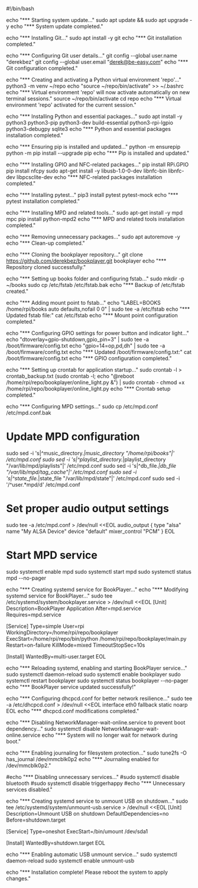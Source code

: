 #!/bin/bash

echo "*** Starting system update..."
sudo apt update && sudo apt upgrade -y
echo "*** System update completed."

echo "*** Installing Git..."
sudo apt install -y git
echo "*** Git installation completed."

echo "*** Configuring Git user details..."
git config --global user.name "derekbez"
git config --global user.email "derek@be-easy.com"
echo "*** Git configuration completed."

echo "*** Creating and activating a Python virtual environment 'repo'..."
python3 -m venv ~/repo
echo "source ~/repo/bin/activate" >> ~/.bashrc
echo "*** Virtual environment 'repo' will now activate automatically on new terminal sessions."
source ~/repo/bin/activate
cd repo
echo "*** Virtual environment 'repo' activated for the current session."

echo "*** Installing Python and essential packages..."
sudo apt install -y python3 python3-pip python3-dev build-essential python3-rpi-lgpio python3-debugpy sqlite3
echo "*** Python and essential packages installation completed."

echo "*** Ensuring pip is installed and updated..."
python -m ensurepip
python -m pip install --upgrade pip
echo "*** Pip is installed and updated."

echo "*** Installing GPIO and NFC-related packages..."
pip install RPi.GPIO
pip install nfcpy
sudo apt-get install -y libusb-1.0-0-dev libnfc-bin libnfc-dev libpcsclite-dev
echo "*** NFC-related packages installation completed."

echo "*** Installing pytest..."
pip3 install pytest pytest-mock
echo "*** pytest installation completed."

echo "*** Installing MPD and related tools..."
sudo apt-get install -y mpd mpc
pip install python-mpd2
echo "*** MPD and related tools installation completed."

echo "*** Removing unnecessary packages..."
sudo apt autoremove -y
echo "*** Clean-up completed."

echo "*** Cloning the bookplayer repository..."
git clone https://github.com/derekbez/bookplayer.git bookplayer
echo "*** Repository cloned successfully."

echo "*** Setting up books folder and configuring fstab..."
sudo mkdir -p ~/books
sudo cp /etc/fstab /etc/fstab.bak
echo "*** Backup of /etc/fstab created."

echo "*** Adding mount point to fstab..."
echo "LABEL=BOOKS /home/rpi/books auto defaults,nofail 0 0" | sudo tee -a /etc/fstab
echo "*** Updated fstab file:"
cat /etc/fstab
echo "*** Mount point configuration completed."

echo "*** Configuring GPIO settings for power button and indicator light..."
echo "dtoverlay=gpio-shutdown,gpio_pin=3" | sudo tee -a /boot/firmware/config.txt
echo "gpio=14=op,pd,dh" | sudo tee -a /boot/firmware/config.txt
echo "*** Updated /boot/firmware/config.txt:"
cat /boot/firmware/config.txt
echo "*** GPIO configuration completed."

echo "*** Setting up crontab for application startup..."
sudo crontab -l > crontab_backup.txt
(sudo crontab -l; echo "@reboot /home/rpi/repo/bookplayer/online_light.py &") | sudo crontab -
chmod +x /home/rpi/repo/bookplayer/online_light.py
echo "*** Crontab setup completed."

echo "*** Configuring MPD settings..."
sudo cp /etc/mpd.conf /etc/mpd.conf.bak

# Update MPD configuration
sudo sed -i 's|^music_directory.*|music_directory "/home/rpi/books"|' /etc/mpd.conf
sudo sed -i 's|^playlist_directory.*|playlist_directory "/var/lib/mpd/playlists"|' /etc/mpd.conf
sudo sed -i 's|^db_file.*|db_file "/var/lib/mpd/tag_cache"|' /etc/mpd.conf
sudo sed -i 's|^state_file.*|state_file "/var/lib/mpd/state"|' /etc/mpd.conf
sudo sed -i '/^user.*mpd/d' /etc/mpd.conf

# Set proper audio output settings
sudo tee -a /etc/mpd.conf > /dev/null <<EOL
audio_output {
    type            "alsa"
    name            "My ALSA Device"
    device          "default"
    mixer_control   "PCM"
}
EOL

# Start MPD service
sudo systemctl enable mpd
sudo systemctl start mpd
sudo systemctl status mpd --no-pager

echo "*** Creating systemd service for BookPlayer..."
echo "*** Modifying systemd service for BookPlayer..."
sudo tee /etc/systemd/system/bookplayer.service > /dev/null <<EOL
[Unit]
Description=BookPlayer Application
After=mpd.service
Requires=mpd.service

[Service]
Type=simple
User=rpi
WorkingDirectory=/home/rpi/repo/bookplayer
ExecStart=/home/rpi/repo/bin/python /home/rpi/repo/bookplayer/main.py
Restart=on-failure
KillMode=mixed
TimeoutStopSec=10s

[Install]
WantedBy=multi-user.target
EOL

echo "*** Reloading systemd, enabling and starting BookPlayer service..."
sudo systemctl daemon-reload
sudo systemctl enable bookplayer
sudo systemctl restart bookplayer
sudo systemctl status bookplayer --no-pager
echo "*** BookPlayer service updated successfully!"


echo "*** Configuring dhcpcd.conf for better network resilience..."
sudo tee -a /etc/dhcpcd.conf > /dev/null <<EOL
interface eth0
fallback static
noarp
EOL
echo "*** dhcpcd.conf modifications completed."

echo "*** Disabling NetworkManager-wait-online.service to prevent boot dependency..."
sudo systemctl disable NetworkManager-wait-online.service
echo "*** System will no longer wait for network during boot."

echo "*** Enabling journaling for filesystem protection..."
sudo tune2fs -O has_journal /dev/mmcblk0p2
echo "*** Journaling enabled for /dev/mmcblk0p2."

#echo "*** Disabling unnecessary services..."
#sudo systemctl disable bluetooth
#sudo systemctl disable triggerhappy
#echo "*** Unnecessary services disabled."

echo "*** Creating systemd service to unmount USB on shutdown..."
sudo tee /etc/systemd/system/unmount-usb.service > /dev/null <<EOL
[Unit]
Description=Unmount USB on shutdown
DefaultDependencies=no
Before=shutdown.target

[Service]
Type=oneshot
ExecStart=/bin/umount /dev/sda1

[Install]
WantedBy=shutdown.target
EOL

echo "*** Enabling automatic USB unmount service..."
sudo systemctl daemon-reload
sudo systemctl enable unmount-usb

echo "*** Installation complete! Please reboot the system to apply changes."
